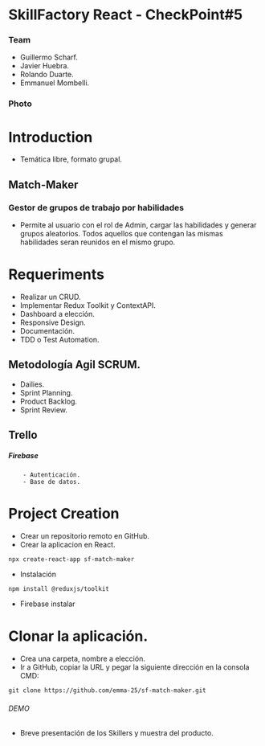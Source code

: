 # SkillFactory React - CheckPoint#5
### Team
- Guillermo Scharf.
- Javier Huebra.
- Rolando Duarte.
- Emmanuel Mombelli.

### Photo
# Introduction
- Temática libre, formato grupal. 
## Match-Maker
### Gestor de grupos de trabajo por habilidades
- Permite al usuario con el rol de Admin, cargar las habilidades y generar grupos aleatorios. Todos aquellos que contengan las mismas habilidades seran reunidos en el mismo grupo.

# Requeriments
- Realizar un CRUD.
- Implementar Redux Toolkit y ContextAPI.
- Dashboard a elección.
- Responsive Design.
- Documentación.
- TDD o Test Automation.

## Metodología Agil SCRUM.
- Dailies.
- Sprint Planning.
- Product Backlog.
- Sprint Review.
## Trello
##### Firebase
        - Autenticación.
        - Base de datos.
# Project Creation
- Crear un repositorio remoto en GitHub.
- Crear la aplicacion en React.
``` 
npx create-react-app sf-match-maker
```
- Instalación 
``` 
npm install @reduxjs/toolkit
```
- Firebase instalar
# Clonar la aplicación.
- Crea una carpeta, nombre a elección.
- Ir a GitHub, copiar la URL y pegar la siguiente dirección en la consola CMD:
``` 
git clone https://github.com/emma-25/sf-match-maker.git
```


###### DEMO
- Breve presentación de los Skillers y muestra del producto.


